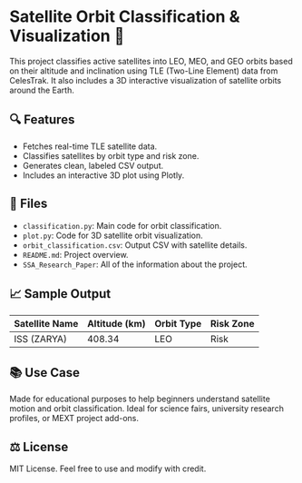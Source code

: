 # Satellite Orbit Classification & Visualization 🚀

This project classifies active satellites into LEO, MEO, and GEO orbits based on their altitude and inclination using TLE (Two-Line Element) data from CelesTrak. It also includes a 3D interactive visualization of satellite orbits around the Earth.

## 🔍 Features

- Fetches real-time TLE satellite data.
- Classifies satellites by orbit type and risk zone.
- Generates clean, labeled CSV output.
- Includes an interactive 3D plot using Plotly.

## 📂 Files

- `classification.py`: Main code for orbit classification.
- `plot.py`: Code for 3D satellite orbit visualization.
- `orbit_classification.csv`: Output CSV with satellite details.
- `README.md`: Project overview.
- `SSA_Research_Paper`: All of the information about the project.

## 📈 Sample Output

| Satellite Name | Altitude (km) | Orbit Type | Risk Zone |
|----------------|----------------|-------------|-------------|
| ISS (ZARYA)    | 408.34         | LEO         | Risk        |

## 📚 Use Case

Made for educational purposes to help beginners understand satellite motion and orbit classification. Ideal for science fairs, university research profiles, or MEXT project add-ons.

## ⚖️ License

MIT License. Feel free to use and modify with credit.
